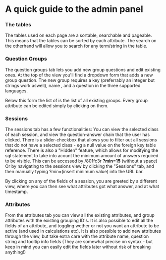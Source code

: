 # A quick guide to the admin panel

### The tables

The tables used on each page are a sortable, searchable and pageable. This means that the tables can be sorted by each attribute. The search on the otherhand will allow you to search for any term/string in the table.


### Question Groups

The question groups tab lets you add new group questions and edit existing ones. At the top of the view you'll find a dropdown form that adds a new group question. The new group requires a key (preferrably an integer but strings work aswell), name , and a question in the three supported languages.

Below this form the list of is the list of all existing groups. Every group attribute can be edited simply by clicking on them.

### Sessions

The sessions tab has a few functionalities:
You can view the selected class of each session, and view the question-answer chain that the user has clicked.
There is a slider-checkbox that allows you to filter out all sessions that do not have a selected class - eg a null value on the foreign key table reference.
There is also a "Hidden" feature, which allows for modifying the sql statement to take into acount the minimum amount of answers required to be visible.
This can be accessed by <url of backend>/801fc3r __?min=15__ (without a space)
Or by navigating to the sessions view by clicking the "Sessions" tab, and then manually typing ?min=(insert minimum value) into the URL bar.

By clicking on any of the fields of a session, you are greeted by a different view, where you can then see what attributes got what answer, and at what timestamp.

### Attributes

From the attributes tab you can view all the existing attributes, and group attributes with the existing grouping ID's. It is also possible to edit all the fields of an attribute, and toggling wether or not you want an attribute to be active (and used in calculations etc).
It is also possible to add new attributes through the view, but take extra care with the attribute name, question string and tooltip info fields (They are somewhat precise on syntax - but keep in mind you can easily edit the fields later without risk of breaking anything!)
